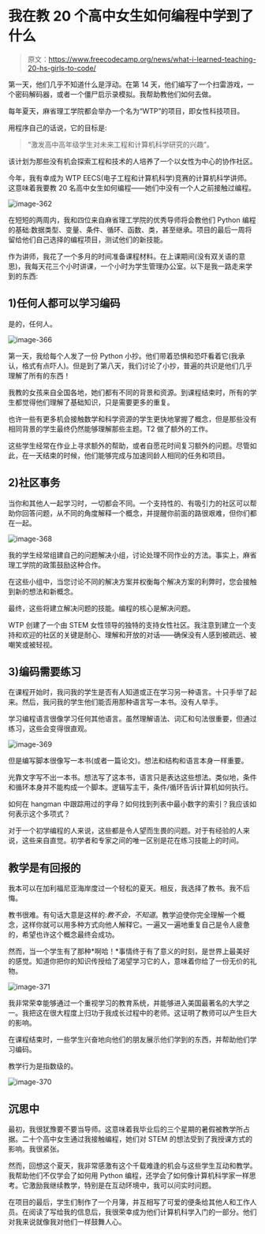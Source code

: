 # 我在教 20 个高中女生如何编程中学到了什么

> 原文：<https://www.freecodecamp.org/news/what-i-learned-teaching-20-hs-girls-to-code/>

第一天，他们几乎不知道什么是浮动。在第 14 天，他们编写了一个扫雷游戏，一个密码解码器，或者一个僵尸启示录模拟。我帮助教他们如何去做。

每年夏天，麻省理工学院都会举办一个名为“WTP”的项目，即女性科技项目。

用程序自己的话说，它的目标是:

> “激发高中高年级学生对未来工程和计算机科学研究的兴趣”。

该计划为那些没有机会探索工程和技术的人培养了一个以女性为中心的协作社区。

今年，我有幸成为 WTP EECS(电子工程和计算机科学)竞赛的计算机科学讲师。这意味着我要教 20 名高中女生如何编程——她们中没有一个人之前接触过编程。

![image-362](img/9a75a85477e04c2af663bc3804962448.png)

在短短的两周内，我和四位来自麻省理工学院的优秀导师将会教他们 Python 编程的基础:数据类型、变量、条件、循环、函数、类，甚至继承。项目的最后一周将留给他们自己选择的编程项目，测试他们的新技能。

作为讲师，我花了一个多月的时间准备课程材料。在上课期间(没有双关语的意思)，我每天花三个小时讲课，一个小时为学生管理办公室。以下是我一路走来学到的东西:

## 1)任何人都可以学习编码

是的，任何人。

![image-366](img/392089c2c2c3fa55e1139f62234b83b1.png)

第一天，我给每个人发了一份 Python 小抄。他们带着恐惧和恐吓看着它(我承认，格式有点吓人)。但是到了第八天，我们讨论了小抄，普遍的共识是他们几乎理解了所有的东西！

我教的女孩来自全国各地，她们都有不同的背景和资源。到课程结束时，所有的学生都觉得他们理解了基础知识，只是需要更多的重复。

也许一些有更多机会接触数学和科学资源的学生更快地掌握了概念，但是那些没有相同背景的学生最终仍然能够理解那些主题。T2 做了额外的工作。

这些学生经常在作业上寻求额外的帮助，或者自愿花时间复习额外的问题。尽管如此，在一天结束的时候，他们能够完成与加速同龄人相同的任务和项目。

## 2)社区事务

当你和其他人一起学习时，一切都会不同。一个支持性的、有吸引力的社区可以帮助你回答问题，从不同的角度解释一个概念，并提醒你前面的路很艰难，但你们都在一起。

![image-368](img/5bf3267725077f51e184697c679010f0.png)

我的学生经常组建自己的问题解决小组，讨论处理不同作业的方法。事实上，麻省理工学院的政策鼓励这种合作。

在这些小组中，当您讨论不同的解决方案并权衡每个解决方案的利弊时，您会接触到新的想法和新概念。

最终，这些将建立解决问题的技能。编程的核心是解决问题。

WTP 创建了一个由 STEM 女性领导的独特的支持女性社区。我注意到建立一个支持和欢迎的社区的关键是耐心、理解和开放的对话——确保没有人感到被疏远、被嘲笑或被轻视。

## 3)编码需要练习

在课程开始时，我问我的学生是否有人知道或正在学习另一种语言。十只手举了起来。然后，我问我的学生他们能否用那种语言写一本书。没有人举手。

学习编程语言很像学习任何其他语言。虽然理解语法、词汇和句法很重要，但通过练习，这些会变得很直观。

![image-369](img/ba83acc873050d457ff311a976fff008.png)

但是编写脚本很像写一本书(或者一篇论文)。想法和结构和语言本身一样重要。

光靠文字写不出一本书。想法写了这本书，语言只是表达这些想法。类似地，条件和循环本身并不能构成一个脚本。逻辑写主干，条件/循环告诉计算机如何执行。

如何在 hangman 中跟踪用过的字母？如何找到列表中最小数字的索引？我应该如何表示这个多项式？

对于一个初学编程的人来说，这些都是令人望而生畏的问题。对于有经验的人来说，这些来自直觉。初学者和专家之间的唯一区别是花在练习技能上的时间。

## 教学是有回报的

我本可以在加利福尼亚海岸度过一个轻松的夏天。相反，我选择了教书。我不后悔。

教书很难。有句话大意是这样的:*教不会，不知道*。教学迫使你完全理解一个概念，这样你就可以用多种方式向他人解释它。一遍又一遍地重复自己是令人疲惫的，希望也许这个概念最终会成功。

然而，当一个学生有了那种*啊哈！*事情终于有了意义的时刻，是世界上最美好的感觉。知道你把你的知识传授给了渴望学习它的人，意味着你给了一份无价的礼物。

![image-371](img/0c4c1a591fc273507b21ba4aa58d4f16.png)

我非常荣幸能够通过一个重视学习的教育系统，并能够进入美国最著名的大学之一。我把这在很大程度上归功于我成长过程中的老师。这证明了教师可以产生巨大的影响。

在课程结束时，一些学生兴奋地向他们的朋友展示他们学到的东西，并帮助他们学习编码。

教学行为是指数级的。

![image-370](img/081289a3bbbabf0f6e0a96c9e011b807.png)

## 沉思中

最初，我很犹豫要不要当导师。这意味着我毕业后的三个星期的暑假被教学所占据。二十个高中女生通过我接触编程，她们对 STEM 的想法受到了我授课方式的影响。我很紧张。

然而，回想这个夏天，我非常感激有这个千载难逢的机会与这些学生互动和教学。我帮助他们不仅学会了如何用 Python 编程，还学会了如何像计算机科学家一样思考。它激励我继续教学，特别是在互动环境中，我可以问实时问题。

在项目的最后，学生们制作了一个月簿，并互相写了可爱的便条给其他人和工作人员。在阅读了写给我的信息后，我很荣幸成为他们计算机科学入门的一部分。他们对我来说就像我对他们一样鼓舞人心。